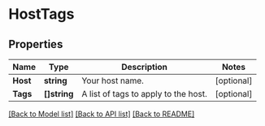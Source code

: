 # HostTags

## Properties

Name | Type | Description | Notes
------------ | ------------- | ------------- | -------------
**Host** | **string** | Your host name. | [optional] 
**Tags** | **[]string** | A list of tags to apply to the host. | [optional] 

[[Back to Model list]](../README.md#documentation-for-models) [[Back to API list]](../README.md#documentation-for-api-endpoints) [[Back to README]](../README.md)


